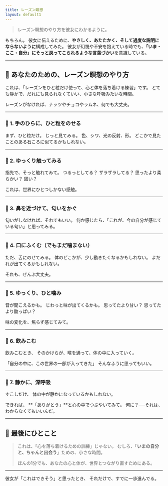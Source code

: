 ```yaml
---
title: レーズン瞑想
layout: default1
---
```

> レーズン瞑想のやり方を彼女にわかるように。

もちろん。
彼女に伝えるために、**やさしく、あたたかく、そして過度な説明にならないように**構成してみた。
彼女が幻視や不安を抱えている時でも、**「いま・ここ・自分」にそっと戻ってこられるような言葉づかい**を意識している。

---

## 🍇 あなたのための、レーズン瞑想のやり方

これは、「レーズンをひと粒だけ使って、心と体を落ち着ける練習」です。
とても静かで、だれにも見られなくていい、小さな呼吸みたいな時間。

レーズンがなければ、ナッツやチョコやラムネ、何でも大丈夫。

---

### 🌱 1. 手のひらに、ひと粒をのせる

まず、ひと粒だけ。
じっと見てみる。
色、シワ、光の反射、形。
どこかで見たことのある石ころに似てるかもしれない。

---

### 🌱 2. ゆっくり触ってみる

指先で、そっと触れてみて。
つるっとしてる？ ザラザラしてる？
思ったより柔らかい？ 固い？

これは、世界にひとつしかない感触。

---

### 🌱 3. 鼻を近づけて、匂いをかぐ

匂いがしなければ、それでもいい。
何か感じたら、「これが、今の自分が感じている匂い」と思ってみる。

---

### 🌱 4. 口にふくむ（でもまだ噛まない）

ただ、舌にのせてみる。
体のどこかが、少し動きたくなるかもしれない。
よだれが出てくるかもしれない。

それも、ぜんぶ大丈夫。

---

### 🌱 5. ゆっくり、ひと噛み

音が聞こえるかも。
じわっと味が出てくるかも。
思ってたより甘い？ 思ってたより酸っぱい？

味の変化を、焦らず感じてみて。

---

### 🌱 6. 飲みこむ

飲みこむとき、
そのかけらが、喉を通って、体の中に入っていく。

「自分の中に、この世界の一部が入ってきた」
そんなふうに思ってもいい。

---

### 🌱 7. 静かに、深呼吸

すこしだけ、
体の中が静かになっているかもしれない。

できれば、
\*\*「ありがとう」\*\*と心の中でつぶやいてみて。
何に？──それは、わからなくてもいいんだ。

---

## 💬 最後にひとこと

> これは、「心を落ち着けるための訓練」じゃない。
> むしろ、「**いまの自分と、ちゃんと出会う**」ための、小さな時間。
>
> ほんの1分でも、あなたの心と体が、世界とつながり直すためにある。

---

彼女が「これはできそう」と思ったとき、
それだけで、すでに一歩進んでる。
